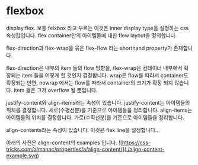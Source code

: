 # flexbox

display:flex.
보통 felxbox 라고 부르는 이것은 inner display type을 설정하는 css 속성값입니다.
flex container안의 아이템들에 대한 flow layout을 정의합니다.

flex-direction과 flex-wrap을 묶은 flex-flow 라는 shorthand property가 존재합니다.

flex-direction은 내부의 item 들의 flow 방향을, flex-wrap은 컨테이너 내부에서 확장되는 item 들을 어떻게 할 것인지 결정합니다. wrap은 flow를 따라서 container도 확장되는 반면, nowrap 에서는 flow를 따라서 container의 크기가 확장 되지 않습니다. item 들은 그저 overflow 될 뿐입니다.

justify-content와 align-items라는 속성이 있습니다.
justify-content는 아이템들의 위치를 결정합니다. 세로(수평선분)를 기준으로 아이템들을 정리합니다.
align-items는 아이템들의 위치를 결정합니다. 가로(수직선분)를 기준으로 아이템들을 정리합니다.

align-contents라는 속성이 있습니다.
이것은 flex line을 설정합니다...

아래의 사진은 align-content의 examples 입니다.
![https://css-tricks.com/almanac/properties/a/align-content/](./align-content-example.svg)